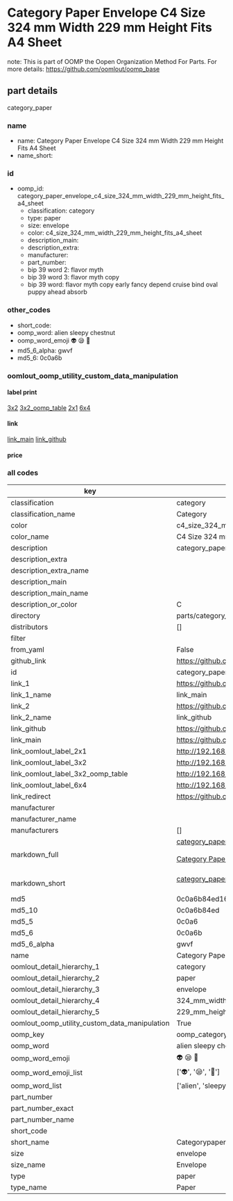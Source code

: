 # Category Paper Envelope C4 Size 324 mm Width 229 mm Height Fits A4 Sheet  

note: This is part of OOMP the Oopen Organization Method For Parts. For more details: https://github.com/oomlout/oomp_base

##  part details
  



category_paper



### name
* name: Category Paper Envelope C4 Size 324 mm Width 229 mm Height Fits A4 Sheet
* name_short: 
### id
* oomp_id: category_paper_envelope_c4_size_324_mm_width_229_mm_height_fits_a4_sheet
  * classification: category
  * type: paper
  * size: envelope
  * color: c4_size_324_mm_width_229_mm_height_fits_a4_sheet
  * description_main: 
  * description_extra: 
  * manufacturer: 
  * part_number: 
  * bip 39 word 2: flavor myth
  * bip 39 word 3: flavor myth copy
  * bip 39 word: flavor myth copy early fancy depend cruise bind oval puppy ahead absorb

### other_codes
* short_code: 
* oomp_word: alien sleepy chestnut
* oomp_word_emoji :alien: :sleepy: :chestnut:
* md5_6_alpha: gwvf
* md5_6: 0c0a6b






### oomlout_oomp_utility_custom_data_manipulation
#### label print
[3x2](http://192.168.1.245:1112/?label=oomp%20gwvf)
[3x2_oomp_table](http://192.168.1.108:1112/?label=oomp%20gwvf)
[2x1](http://192.168.1.242:1112/?label=oomp%20gwvf)
[6x4](http://192.168.1.55:1112/?label=oomp%20gwvf)    

#### link

[link_main](https://github.com/oomlout/oomlout_oomp_version_1_messy/tree/main/parts/category_paper_envelope_c4_size_324_mm_width_229_mm_height_fits_a4_sheet) [link_github](https://github.com/oomlout/oomlout_oomp_version_1_messy/tree/main/parts/category_paper_envelope_c4_size_324_mm_width_229_mm_height_fits_a4_sheet)                             

#### price







### all codes 
| key | value |  
| --- | --- |  
| classification | category |  
| classification_name | Category |  
| color | c4_size_324_mm_width_229_mm_height_fits_a4_sheet |  
| color_name | C4 Size 324 mm Width 229 mm Height Fits A4 Sheet |  
| description | category_paper |  
| description_extra |  |  
| description_extra_name |  |  
| description_main |  |  
| description_main_name |  |  
| description_or_color | C  |  
| directory | parts/category_paper_envelope_c4_size_324_mm_width_229_mm_height_fits_a4_sheet |  
| distributors | [] |  
| filter |  |  
| from_yaml | False |  
| github_link | https://github.com/oomlout/oomlout_oomp_part_src/tree/main/parts/category_paper_envelope_c4_size_324_mm_width_229_mm_height_fits_a4_sheet |  
| id | category_paper_envelope_c4_size_324_mm_width_229_mm_height_fits_a4_sheet |  
| link_1 | https://github.com/oomlout/oomlout_oomp_version_1_messy/tree/main/parts/category_paper_envelope_c4_size_324_mm_width_229_mm_height_fits_a4_sheet |  
| link_1_name | link_main |  
| link_2 | https://github.com/oomlout/oomlout_oomp_version_1_messy/tree/main/parts/category_paper_envelope_c4_size_324_mm_width_229_mm_height_fits_a4_sheet |  
| link_2_name | link_github |  
| link_github | https://github.com/oomlout/oomlout_oomp_version_1_messy/tree/main/parts/category_paper_envelope_c4_size_324_mm_width_229_mm_height_fits_a4_sheet |  
| link_main | https://github.com/oomlout/oomlout_oomp_version_1_messy/tree/main/parts/category_paper_envelope_c4_size_324_mm_width_229_mm_height_fits_a4_sheet |  
| link_oomlout_label_2x1 | http://192.168.1.242:1112/?label=oomp%20gwvf |  
| link_oomlout_label_3x2 | http://192.168.1.245:1112/?label=oomp%20gwvf |  
| link_oomlout_label_3x2_oomp_table | http://192.168.1.108:1112/?label=oomp%20gwvf |  
| link_oomlout_label_6x4 | http://192.168.1.55:1112/?label=oomp%20gwvf |  
| link_redirect | https://github.com/oomlout/oomlout_oomp_version_1_messy/tree/main/parts/category_paper_envelope_c4_size_324_mm_width_229_mm_height_fits_a4_sheet |  
| manufacturer |  |  
| manufacturer_name |  |  
| manufacturers | [] |  
| markdown_full | [category_paper_envelope_c4_size_324_mm_width_229_mm_height_fits_a4_sheet](none)<br>[](none)<br>[Category Paper Envelope C4 Size 324 Mm Width 229 Mm Height Fits A4 Sheet](none)<br><br> |  
| markdown_short | [category_paper_envelope_c4_size_324_mm_width_229_mm_height_fits_a4_sheet](none)<br><br> |  
| md5 | 0c0a6b84ed164694eba974526024a2c5 |  
| md5_10 | 0c0a6b84ed |  
| md5_5 | 0c0a6 |  
| md5_6 | 0c0a6b |  
| md5_6_alpha | gwvf |  
| name | Category Paper Envelope C4 Size 324 mm Width 229 mm Height Fits A4 Sheet |  
| oomlout_detail_hierarchy_1 | category |  
| oomlout_detail_hierarchy_2 | paper |  
| oomlout_detail_hierarchy_3 | envelope |  
| oomlout_detail_hierarchy_4 | 324_mm_width |  
| oomlout_detail_hierarchy_5 | 229_mm_height |  
| oomlout_oomp_utility_custom_data_manipulation | True |  
| oomp_key | oomp_category_paper_envelope_c4_size_324_mm_width_229_mm_height_fits_a4_sheet |  
| oomp_word | alien sleepy chestnut |  
| oomp_word_emoji | :alien: :sleepy: :chestnut: |  
| oomp_word_emoji_list | [':alien:', ':sleepy:', ':chestnut:'] |  
| oomp_word_list | ['alien', 'sleepy', 'chestnut'] |  
| part_number |  |  
| part_number_exact |  |  
| part_number_name |  |  
| short_code |  |  
| short_name | Categorypaper |  
| size | envelope |  
| size_name | Envelope |  
| type | paper |  
| type_name | Paper |  

